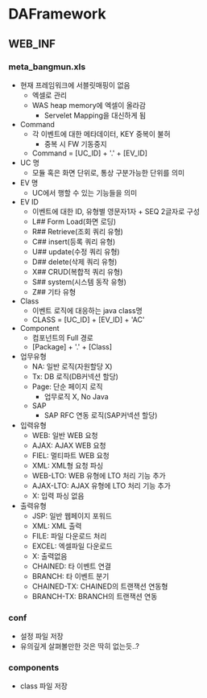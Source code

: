 # DAFramework
## WEB_INF
### meta_bangmun.xls
- 현재 프레임워크에 서블릿매핑이 없음
    - 엑셀로 관리
    - WAS heap memory에 엑셀이 올라감
        - Servelet Mapping을 대신하게 됨
- Command
    - 각 이벤트에 대한 메타데이터, KEY 중복이 불허
        - 중복 시 FW 기동중지
    - Command = [UC_ID] + '.' + [EV_ID]
- UC 명
    - 모듈 혹은 화면 단위로, 통상 구분가능한 단위를 의미
- EV 명
    - UC에서 행할 수 있는 기능들을 의미
- EV ID
    - 이벤트에 대한 ID, 유형별 영문자1자 + SEQ 2글자로 구성
    - L## Form Load(화면 로딩)
    - R## Retrieve(조회 쿼리 유형)
    - C## insert(등록 쿼리 유형)
    - U## update(수정 쿼리 유형)
    - D## delete(삭제 쿼리 유형)
    - X## CRUD(복합적 쿼리 유형)
    - S## system(시스템 동작 유형)
    - Z## 기타 유형
- Class
    - 이벤트 로직에 대응하는 java class명
    - CLASS = [UC_ID] + [EV_ID] + 'AC'
- Component
    - 컴포넌트의 Full 경로
    - [Package] + '.' + [Class]
- 업무유형
    - NA: 일반 로직(자원할당 X)
    - Tx: DB 로직(DB커넥션 할당)
    - Page: 단순 페이지 로직
        - 업무로직 X, No Java
    - SAP
        - SAP RFC 연동 로직(SAP커넥션 할당)
- 입력유형
    - WEB: 일반 WEB 요청
    - AJAX: AJAX WEB 요청
    - FIEL: 멀티파트 WEB 요청
    - XML: XML형 요청 파싱
    - WEB-LTO: WEB 유형에 LTO 처리 기능 추가
    - AJAX-LTO: AJAX 유형에 LTO 처리 기능 추가
    - X: 입력 파싱 없음
- 출력유형
    - JSP: 일반 웹페이지 포워드
    - XML: XML 출력
    - FILE: 파일 다운로드 처리
    - EXCEL: 엑셀파일 다운로드
    - X: 출력없음
    - CHAINED: 타 이벤트 연결
    - BRANCH: 타 이벤트 분기
    - CHAINED-TX: CHAINED의 트랜잭션 연동형
    - BRANCH-TX: BRANCH의 트랜잭션 연동

### conf
- 설정 파일 저장
- 유의깊게 살펴볼만한 것은 딱히 없는듯..?

### components
- class 파일 저장

